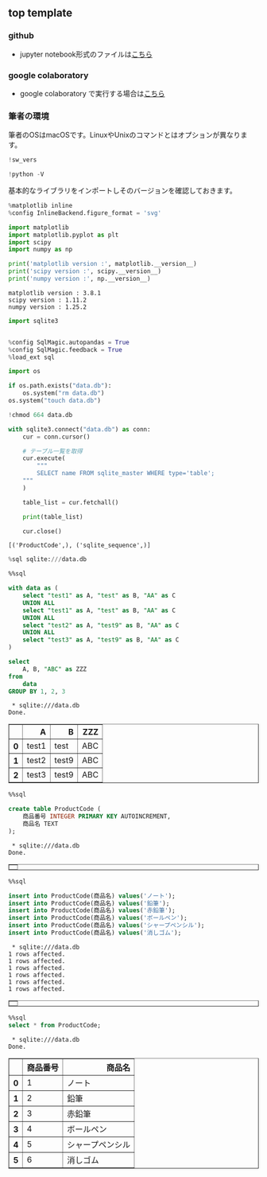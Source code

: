 ## top template

### github
- jupyter notebook形式のファイルは[こちら](https://github.com/hiroshi0530/wa-src/blob/master/article/library/scipy/template/template_nb.ipynb)

### google colaboratory
- google colaboratory で実行する場合は[こちら](https://colab.research.google.com/github/hiroshi0530/wa-src/blob/master/article/library/scipy/template/template_nb.ipynb)

### 筆者の環境
筆者のOSはmacOSです。LinuxやUnixのコマンドとはオプションが異なります。


```python
!sw_vers
```


```python
!python -V
```

基本的なライブラリをインポートしそのバージョンを確認しておきます。


```python
%matplotlib inline
%config InlineBackend.figure_format = 'svg'

import matplotlib
import matplotlib.pyplot as plt
import scipy
import numpy as np

print('matplotlib version :', matplotlib.__version__)
print('scipy version :', scipy.__version__)
print('numpy version :', np.__version__)
```

    matplotlib version : 3.8.1
    scipy version : 1.11.2
    numpy version : 1.25.2



```python
import sqlite3
```


```python

```


```python
%config SqlMagic.autopandas = True
%config SqlMagic.feedback = True
%load_ext sql
```


```python
import os

if os.path.exists("data.db"):
    os.system("rm data.db")
os.system("touch data.db")

!chmod 664 data.db
```


```python
with sqlite3.connect("data.db") as conn:
    cur = conn.cursor()

    # テーブル一覧を取得
    cur.execute(
        """
        SELECT name FROM sqlite_master WHERE type='table';
    """
    )

    table_list = cur.fetchall()

    print(table_list)

    cur.close()
```

    [('ProductCode',), ('sqlite_sequence',)]



```python
%sql sqlite:///data.db


```


```sql
%%sql

with data as (
    select "test1" as A, "test" as B, "AA" as C
    UNION ALL
    select "test1" as A, "test" as B, "AA" as C
    UNION ALL
    select "test2" as A, "test9" as B, "AA" as C
    UNION ALL
    select "test3" as A, "test9" as B, "AA" as C
)

select
    A, B, "ABC" as ZZZ
from
    data
GROUP BY 1, 2, 3
```

     * sqlite:///data.db
    Done.





<div>
<style scoped>
    .dataframe tbody tr th:only-of-type {
        vertical-align: middle;
    }

    .dataframe tbody tr th {
        vertical-align: top;
    }

    .dataframe thead th {
        text-align: right;
    }
</style>
<table border="1" class="dataframe">
  <thead>
    <tr style="text-align: right;">
      <th></th>
      <th>A</th>
      <th>B</th>
      <th>ZZZ</th>
    </tr>
  </thead>
  <tbody>
    <tr>
      <th>0</th>
      <td>test1</td>
      <td>test</td>
      <td>ABC</td>
    </tr>
    <tr>
      <th>1</th>
      <td>test2</td>
      <td>test9</td>
      <td>ABC</td>
    </tr>
    <tr>
      <th>2</th>
      <td>test3</td>
      <td>test9</td>
      <td>ABC</td>
    </tr>
  </tbody>
</table>
</div>




```sql
%%sql

create table ProductCode (
    商品番号 INTEGER PRIMARY KEY AUTOINCREMENT,
    商品名 TEXT
);
```

     * sqlite:///data.db
    Done.





<div>
<style scoped>
    .dataframe tbody tr th:only-of-type {
        vertical-align: middle;
    }

    .dataframe tbody tr th {
        vertical-align: top;
    }

    .dataframe thead th {
        text-align: right;
    }
</style>
<table border="1" class="dataframe">
  <thead>
    <tr style="text-align: right;">
      <th></th>
    </tr>
  </thead>
  <tbody>
  </tbody>
</table>
</div>




```sql
%%sql

insert into ProductCode(商品名) values('ノート');
insert into ProductCode(商品名) values('鉛筆');
insert into ProductCode(商品名) values('赤鉛筆');
insert into ProductCode(商品名) values('ボールペン');
insert into ProductCode(商品名) values('シャープペンシル');
insert into ProductCode(商品名) values('消しゴム');
```

     * sqlite:///data.db
    1 rows affected.
    1 rows affected.
    1 rows affected.
    1 rows affected.
    1 rows affected.
    1 rows affected.





<div>
<style scoped>
    .dataframe tbody tr th:only-of-type {
        vertical-align: middle;
    }

    .dataframe tbody tr th {
        vertical-align: top;
    }

    .dataframe thead th {
        text-align: right;
    }
</style>
<table border="1" class="dataframe">
  <thead>
    <tr style="text-align: right;">
      <th></th>
    </tr>
  </thead>
  <tbody>
  </tbody>
</table>
</div>




```sql
%%sql
select * from ProductCode;
```

     * sqlite:///data.db
    Done.





<div>
<style scoped>
    .dataframe tbody tr th:only-of-type {
        vertical-align: middle;
    }

    .dataframe tbody tr th {
        vertical-align: top;
    }

    .dataframe thead th {
        text-align: right;
    }
</style>
<table border="1" class="dataframe">
  <thead>
    <tr style="text-align: right;">
      <th></th>
      <th>商品番号</th>
      <th>商品名</th>
    </tr>
  </thead>
  <tbody>
    <tr>
      <th>0</th>
      <td>1</td>
      <td>ノート</td>
    </tr>
    <tr>
      <th>1</th>
      <td>2</td>
      <td>鉛筆</td>
    </tr>
    <tr>
      <th>2</th>
      <td>3</td>
      <td>赤鉛筆</td>
    </tr>
    <tr>
      <th>3</th>
      <td>4</td>
      <td>ボールペン</td>
    </tr>
    <tr>
      <th>4</th>
      <td>5</td>
      <td>シャープペンシル</td>
    </tr>
    <tr>
      <th>5</th>
      <td>6</td>
      <td>消しゴム</td>
    </tr>
  </tbody>
</table>
</div>




```python

```
